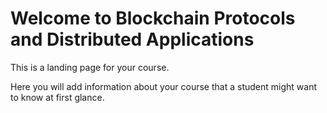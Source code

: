 # Welcome to Blockchain Protocols and Distributed Applications

This is a landing page for your course.

Here you will add information about your course that a student might want to know at first glance.
